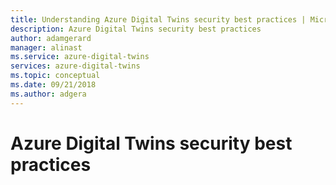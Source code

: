 ```yaml
---
title: Understanding Azure Digital Twins security best practices | Microsoft Docs
description: Azure Digital Twins security best practices
author: adamgerard
manager: alinast
ms.service: azure-digital-twins
services: azure-digital-twins
ms.topic: conceptual
ms.date: 09/21/2018
ms.author: adgera
---
```


# Azure Digital Twins security best practices

[](https://docs.microsoft.com/en-us/azure/iot-fundamentals/iot-security-best-practices?context=azure/iot-hub/rc/rc)